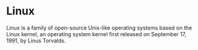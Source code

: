 # Linux

Linux is a family of open-source Unix-like operating systems based on the Linux kernel, an operating system kernel first released on September 17, 1991, by Linus Torvalds.